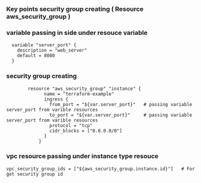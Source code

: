 ### Key points  security group creating ( Resource aws_security_group )

### variable passing in side under resouce variable
      variable "server_port" {
        description = "web_server"
        default = 8080
      }
### security group creating 
            resource "aws_security_group" "instance" {
                  name = "terraform-example"
                  ingress {
                    from_port = "${var.server_port}"   # passing variable server_port from varible resources
                    to_port = "${var.server_port}"     # passing variable server_port from varible resources
                    protocol = "tcp"
                    cidr_blocks = ["0.0.0.0/0"]
                  }
                }

### vpc resource passing under instance type resouce

    vpc_security_group_ids = ["${aws_security_group.instance.id}"]   # For get security group id 
